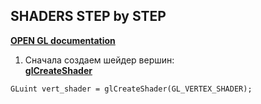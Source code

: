 ## SHADERS STEP by STEP
<a href="http://docs.gl/"><b>OPEN GL documentation</b><a><br>
1. Сначала создаем шейдер вершин:<br>
<a href="http://docs.gl/es2/glCreateShader"><b>glCreateShader</b><a><br>
```
GLuint vert_shader = glCreateShader(GL_VERTEX_SHADER);
```

